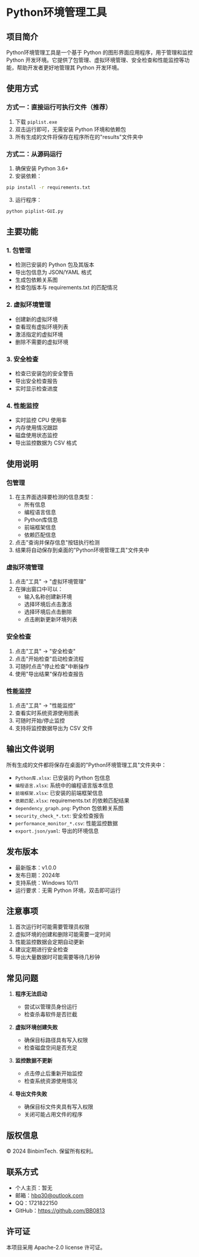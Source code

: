 # Python环境管理工具

## 项目简介
Python环境管理工具是一个基于 Python 的图形界面应用程序，用于管理和监控 Python 开发环境。它提供了包管理、虚拟环境管理、安全检查和性能监控等功能，帮助开发者更好地管理其 Python 开发环境。

## 使用方式
### 方式一：直接运行可执行文件（推荐）
1. 下载 `piplist.exe`
2. 双击运行即可，无需安装 Python 环境和依赖包
3. 所有生成的文件将保存在程序所在的"results"文件夹中

### 方式二：从源码运行
1. 确保安装 Python 3.6+
2. 安装依赖：
```bash
pip install -r requirements.txt
```
3. 运行程序：
```bash
python piplist-GUI.py
```

## 主要功能
### 1. 包管理
- 检测已安装的 Python 包及其版本
- 导出包信息为 JSON/YAML 格式
- 生成包依赖关系图
- 检查包版本与 requirements.txt 的匹配情况

### 2. 虚拟环境管理
- 创建新的虚拟环境
- 查看现有虚拟环境列表
- 激活指定的虚拟环境
- 删除不需要的虚拟环境

### 3. 安全检查
- 检查已安装包的安全警告
- 导出安全检查报告
- 实时显示检查进度

### 4. 性能监控
- 实时监控 CPU 使用率
- 内存使用情况跟踪
- 磁盘使用状态监控
- 导出监控数据为 CSV 格式

## 使用说明
### 包管理
1. 在主界面选择要检测的信息类型：
   - 所有信息
   - 编程语言信息
   - Python库信息
   - 前端框架信息
   - 依赖匹配信息
2. 点击"查询并保存信息"按钮执行检测
3. 结果将自动保存到桌面的"Python环境管理工具"文件夹中

### 虚拟环境管理
1. 点击"工具" -> "虚拟环境管理"
2. 在弹出窗口中可以：
   - 输入名称创建新环境
   - 选择环境后点击激活
   - 选择环境后点击删除
   - 点击刷新更新环境列表

### 安全检查
1. 点击"工具" -> "安全检查"
2. 点击"开始检查"启动检查流程
3. 可随时点击"停止检查"中断操作
4. 使用"导出结果"保存检查报告

### 性能监控
1. 点击"工具" -> "性能监控"
2. 查看实时系统资源使用图表
3. 可随时开始/停止监控
4. 支持将监控数据导出为 CSV 文件

## 输出文件说明
所有生成的文件都将保存在桌面的"Python环境管理工具"文件夹中：
- `Python库.xlsx`: 已安装的 Python 包信息
- `编程语言.xlsx`: 系统中的编程语言版本信息
- `前端框架.xlsx`: 已安装的前端框架信息
- `依赖匹配.xlsx`: requirements.txt 的依赖匹配结果
- `dependency_graph.png`: Python 包依赖关系图
- `security_check_*.txt`: 安全检查报告
- `performance_monitor_*.csv`: 性能监控数据
- `export.json/yaml`: 导出的环境信息

## 发布版本
- 最新版本：v1.0.0
- 发布日期：2024年
- 支持系统：Windows 10/11
- 运行要求：无需 Python 环境，双击即可运行

## 注意事项
1. 首次运行时可能需要管理员权限
2. 虚拟环境的创建和删除可能需要一定时间
3. 性能监控数据会定期自动更新
4. 建议定期进行安全检查
5. 导出大量数据时可能需要等待几秒钟

## 常见问题
1. **程序无法启动**
   - 尝试以管理员身份运行
   - 检查杀毒软件是否拦截

2. **虚拟环境创建失败**
   - 确保目标路径具有写入权限
   - 检查磁盘空间是否充足

3. **监控数据不更新**
   - 点击停止后重新开始监控
   - 检查系统资源使用情况

4. **导出文件失败**
   - 确保目标文件夹具有写入权限
   - 关闭可能占用文件的程序

## 版权信息
© 2024 BinbimTech. 保留所有权利。

## 联系方式
- 个人主页：暂无
- 邮箱：hbq30@outlook.com
- QQ：1721822150
- GitHub：https://github.com/BB0813

## 许可证
本项目采用 Apache-2.0 license 许可证。
```